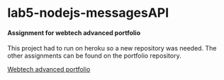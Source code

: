 # lab5-nodejs-messagesAPI
#### Assignment for webtech advanced portfolio
This project had to run on heroku so a new repository was needed. The other assignments can be found on the portfolio repository.

[Webtech advanced portfolio](https://github.com/AaronClaes/2imd-webtechadvanced-portfolio)
